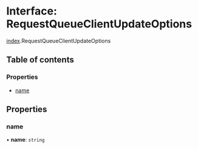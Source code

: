# Interface: RequestQueueClientUpdateOptions

[index](../modules/index.md).RequestQueueClientUpdateOptions

## Table of contents

### Properties

- [name](index.RequestQueueClientUpdateOptions.md#name)

## Properties

### <a id="name" name="name"></a> name

• **name**: `string`
